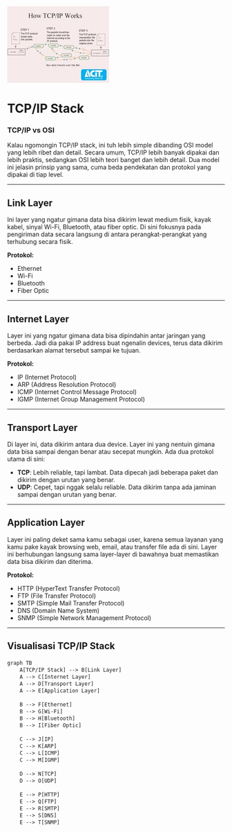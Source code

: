![alt text](image.png)

# TCP/IP Stack

### TCP/IP vs OSI
Kalau ngomongin TCP/IP stack, ini tuh lebih simple dibanding OSI model yang lebih ribet dan detail. Secara umum, TCP/IP lebih banyak dipakai dan lebih praktis, sedangkan OSI lebih teori banget dan lebih detail. Dua model ini jelasin prinsip yang sama, cuma beda pendekatan dan protokol yang dipakai di tiap level.

---

## Link Layer
Ini layer yang ngatur gimana data bisa dikirim lewat medium fisik, kayak kabel, sinyal Wi-Fi, Bluetooth, atau fiber optic. Di sini fokusnya pada pengiriman data secara langsung di antara perangkat-perangkat yang terhubung secara fisik.

**Protokol:**
- Ethernet
- Wi-Fi
- Bluetooth
- Fiber Optic

---

## Internet Layer
Layer ini yang ngatur gimana data bisa dipindahin antar jaringan yang berbeda. Jadi dia pakai IP address buat ngenalin devices, terus data dikirim berdasarkan alamat tersebut sampai ke tujuan.

**Protokol:**
- IP (Internet Protocol)
- ARP (Address Resolution Protocol)
- ICMP (Internet Control Message Protocol)
- IGMP (Internet Group Management Protocol)

---

## Transport Layer
Di layer ini, data dikirim antara dua device. Layer ini yang nentuin gimana data bisa sampai dengan benar atau secepat mungkin. Ada dua protokol utama di sini:
- **TCP**: Lebih reliable, tapi lambat. Data dipecah jadi beberapa paket dan dikirim dengan urutan yang benar.
- **UDP**: Cepet, tapi nggak selalu reliable. Data dikirim tanpa ada jaminan sampai dengan urutan yang benar.

---

## Application Layer
Layer ini paling deket sama kamu sebagai user, karena semua layanan yang kamu pake kayak browsing web, email, atau transfer file ada di sini. Layer ini berhubungan langsung sama layer-layer di bawahnya buat memastikan data bisa dikirim dan diterima.

**Protokol:**
- HTTP (HyperText Transfer Protocol)
- FTP (File Transfer Protocol)
- SMTP (Simple Mail Transfer Protocol)
- DNS (Domain Name System)
- SNMP (Simple Network Management Protocol)

---

## Visualisasi TCP/IP Stack

```mermaid
graph TB
    A[TCP/IP Stack] --> B[Link Layer]
    A --> C[Internet Layer]
    A --> D[Transport Layer]
    A --> E[Application Layer]
    
    B --> F[Ethernet]
    B --> G[Wi-Fi]
    B --> H[Bluetooth]
    B --> I[Fiber Optic]
    
    C --> J[IP]
    C --> K[ARP]
    C --> L[ICMP]
    C --> M[IGMP]
    
    D --> N[TCP]
    D --> O[UDP]
    
    E --> P[HTTP]
    E --> Q[FTP]
    E --> R[SMTP]
    E --> S[DNS]
    E --> T[SNMP]
